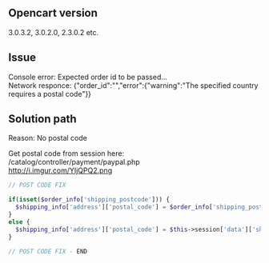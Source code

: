 ## Opencart version

3.0.3.2, 3.0.2.0, 2.3.0.2 etc.

## Issue

Console error: Expected order id to be passed...<br>
Network responce: {"order_id":"","error":{"warning":"The specified country requires a postal code"}}

##  Solution path

Reason: No postal code

Get postal code from session here:<br>
/catalog/controller/payment/paypal.php<br>
http://i.imgur.com/YIjQPQ2.png

```php
// POST CODE FIX

if(isset($order_info['shipping_postcode'])) {
  $shipping_info['address']['postal_code'] = $order_info['shipping_postcode'];
}
else {
  $shipping_info['address']['postal_code'] = $this->session['data']['shipping_address']['postcode'];
}

// POST CODE FIX - END
```
